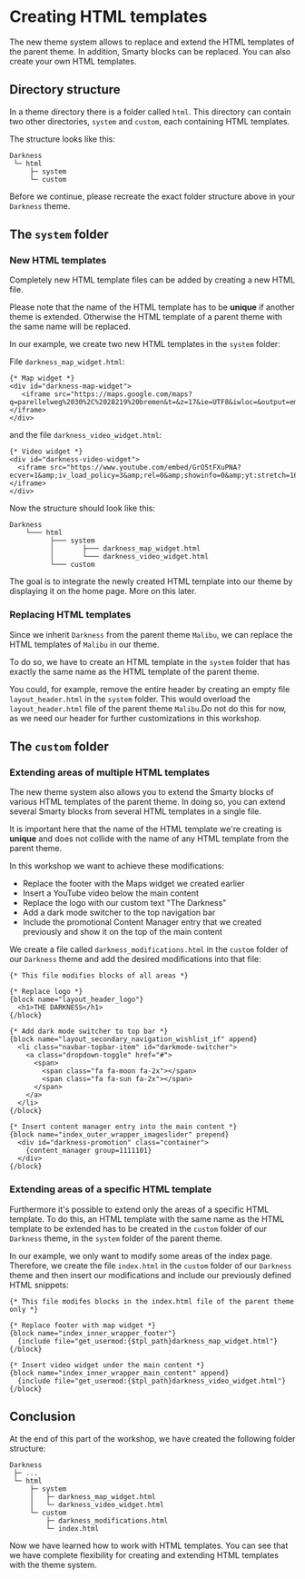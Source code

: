 # Creating HTML templates

The new theme system allows to replace and extend the HTML templates of the parent theme. In addition, Smarty blocks
can be replaced. You can also create your own HTML templates.


## Directory structure

In a theme directory there is a folder called `html`. This directory can contain two other directories, `system`
and `custom`, each containing HTML templates.

The structure looks like this:

```text
Darkness
 └─ html
     ├─ system
     └─ custom
```

Before we continue, please recreate the exact folder structure above in your `Darkness` theme.


## The `system` folder


### New HTML templates

Completely new HTML template files can be added by creating a new HTML file.

Please note that the name of the HTML template has to be **unique** if another theme is extended. Otherwise the HTML
template of a parent theme with the same name will be replaced.

In our example, we create two new HTML templates in the `system` folder:

File `darkness_map_widget.html`:

```smarty
{* Map widget *}
<div id="darkness-map-widget">
   <iframe src="https://maps.google.com/maps?q=parellelweg%2030%2C%2028219%20bremen&t=&z=17&ie=UTF8&iwloc=&output=embed"></iframe>
</div>
```

and the file `darkness_video_widget.html`:

```smarty
{* Video widget *}
<div id="darkness-video-widget">
  <iframe src="https://www.youtube.com/embed/GrO5tFXuPNA?ecver=1&amp;iv_load_policy=3&amp;rel=0&amp;showinfo=0&amp;yt:stretch=16:9&amp;autohide=1&amp;color=white"></iframe>
</div>
```

Now the structure should look like this:

```text
Darkness
    └─── html
          ├─── system
          │       ├─── darkness_map_widget.html
          │       └─── darkness_video_widget.html
          └─── custom
```

The goal is to integrate the newly created HTML template into our theme by displaying it on the home page. More on
this later.


### Replacing HTML templates

Since we inherit `Darkness` from the parent theme `Malibu`, we can replace the HTML templates of `Malibu` in our theme.

To do so, we have to create an HTML template in the `system` folder that has exactly the same name as the HTML
template of the parent theme.

You could, for example, remove the entire header by creating an empty file `layout_header.html` in the `system` folder.
This would overload the `layout_header.html` file of the parent theme `Malibu`.Do not do this for now, as we
need our header for further customizations in this workshop.


## The `custom` folder

### Extending areas of multiple HTML templates

The new theme system also allows you to extend the Smarty blocks of various HTML templates of the parent theme. In
doing so, you can extend several Smarty blocks from several HTML templates in a single file.

It is important here that the name of the HTML template we're creating is **unique** and does not collide with the
name of any HTML template from the parent theme.

In this workshop we want to achieve these modifications:

- Replace the footer with the Maps widget we created earlier
- Insert a YouTube video below the main content
- Replace the logo with our custom text "The Darkness"
- Add a dark mode switcher to the top navigation bar
- Include the promotional Content Manager entry that we created previously and show it on the top of the main content

We create a file called `darkness_modifications.html` in the `custom` folder of our `Darkness` theme and add the
desired modifications into that file:

```smarty
{* This file modifies blocks of all areas *}

{* Replace logo *}
{block name="layout_header_logo"}
  <h1>THE DARKNESS</h1>
{/block}

{* Add dark mode switcher to top bar *}
{block name="layout_secondary_navigation_wishlist_if" append}
  <li class="navbar-topbar-item" id="darkmode-switcher">
    <a class="dropdown-toggle" href="#">
      <span>
        <span class="fa fa-moon fa-2x"></span>
        <span class="fa fa-sun fa-2x"></span>
      </span>
    </a>
  </li>
{/block}

{* Insert content manager entry into the main content *}
{block name="index_outer_wrapper_imageslider" prepend}
  <div id="darkness-promotion" class="container">
    {content_manager group=1111101}
  </div>
{/block}
```


### Extending areas of a specific HTML template

Furthermore it's possible to extend only the areas of a specific HTML template. To do this, an HTML template with the
same name as the HTML template to be extended has to be created in the `custom` folder of our `Darkness` theme, in the
`system` folder of the parent theme.

In our example, we only want to modify some areas of the index page. Therefore, we create the file `index.html` in
the `custom` folder of our `Darkness` theme and then insert our modifications and include our previously defined
HTML snippets:

```smarty
{* This file modifes blocks in the index.html file of the parent theme only *}

{* Replace footer with map widget *}
{block name="index_inner_wrapper_footer"}
  {include file="get_usermod:{$tpl_path}darkness_map_widget.html"}
{/block}

{* Insert video widget under the main content *}
{block name="index_inner_wrapper_main_content" append}
  {include file="get_usermod:{$tpl_path}darkness_video_widget.html"}
{/block}
```


## Conclusion

At the end of this part of the workshop, we have created the following folder structure:

```text
Darkness
 ├─ ...
 └─ html
     ├─ system
     │   ├─ darkness_map_widget.html
     │   └─ darkness_video_widget.html
     └─ custom
         ├─ darkness_modifications.html
         └─ index.html
```

Now we have learned how to work with HTML templates. You can see that we have complete
flexibility for creating and extending HTML templates with the theme system.

